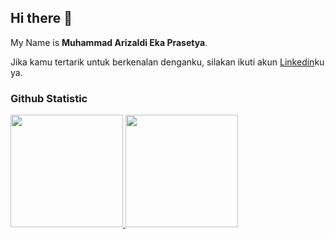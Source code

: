 ## Hi there 👋
 
My Name is **Muhammad Arizaldi Eka Prasetya**.<br>
 
Jika kamu tertarik untuk berkenalan denganku, silakan ikuti akun [Linkedin](https://www.linkedin.com/in/arizaldiprasetya/)ku ya.
 
### Github Statistic
<p align="left">
<a href="https://github.com/arizaldiprasetya">
  <img height="180em" src="https://github-readme-stats-eight-theta.vercel.app/api?username=penuliscode&show_icons=true&theme=algolia&include_all_commits=true&count_private=true"/>
  <img height="180em" src="https://github-readme-stats-eight-theta.vercel.app/api/top-langs/?username=penuliscode&layout=compact&layout=compact&theme=algolia"/>
</a>
</p>
